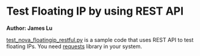 # Test Floating IP by using REST API

**Author: James Lu**

[test_nova_floatingip_restful.py](test_nova_floatingip_restful.py) is a sample code that uses REST API to test floating IPs. You need [requests](http://docs.python-requests.org/en/latest/) library in your system.
